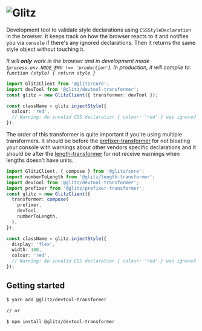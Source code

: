# ![Glitz](https://github.com/frenic/glitz/raw/master/glitz.svg?sanitize=true)

Development tool to validate style declarations using `CSSStyleDeclaration` in the browser. It keeps track on how the browser reacts to it and notifies you via `console` if there's any ignored declarations. Then it returns the same style object without touching it.

_It will **only** work in the browser and in development mode (`process.env.NODE_ENV !== 'production'`). In production, it will compile to: `function (style) { return style }`_

```ts
import GlitzClient from '@glitz/core';
import devTool from '@glitz/devtool-transformer';
const glitz = new GlitzClient({ transformer: devTool });

const className = glitz.injectStyle({
  colour: 'red',
  // Warning: An invalid CSS declaration { colour: 'red' } was ignored by the browser
});
```

The order of this transformer is quite important if you're using multiple transformers. It should be before the [prefixer-transformer](https://github.com/frenic/glitz/tree/master/packages/prefixer-transformer) for not bloating your console with warnings about other vendors specific declarations and it should be after the [length-transformer](https://github.com/frenic/glitz/tree/master/packages/length-transformer) for not receive warnings when lengths doesn't have units.

```ts
import GlitzClient, { compose } from '@glitz/core';
import numberToLength from '@glitz/length-transformer';
import devTool from '@glitz/devtool-transformer';
import prefixer from '@glitz/prefixer-transformer';
const glitz = new GlitzClient({
  transformer: compose(
    prefixer,
    devTool,
    numberToLength,
  ),
});

const className = glitz.injectStyle({
  display: 'flex',
  width: 100,
  colour: 'red',
  // Warning: An invalid CSS declaration { colour: 'red' } was ignored by the browser
});
```

## Getting started

```bash
$ yarn add @glitz/devtool-transformer

// or

$ npm install @glitz/devtool-transformer
```
